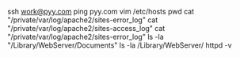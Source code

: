 ssh work@pyy.com
ping pyy.com
vim /etc/hosts
pwd
cat "/private/var/log/apache2/sites-error_log"
cat "/private/var/log/apache2/sites-access_log"
cat "/private/var/log/apache2/sites-error_log"
ls -la "/Library/WebServer/Documents"
ls -la /Library/WebServer/
httpd -v


